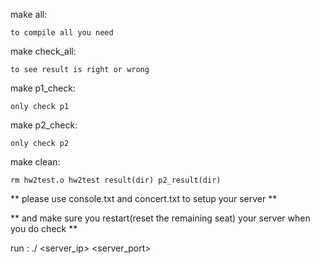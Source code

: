 make all:

	to compile all you need

make check_all:

	to see result is right or wrong

make p1_check:

	only check p1

make p2_check:

	only check p2

make clean:

	rm hw2test.o hw2test result(dir) p2_result(dir)

** please use console.txt and concert.txt to setup your server **

** and make sure you restart(reset the remaining seat) your server when you do check **

run : ./<hw2test> <server_ip> <server_port>
